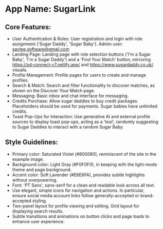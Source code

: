 # **App Name**: SugarLink

## Core Features:

- User Authentication & Roles: User registration and login with role assignment ('Sugar Daddy', 'Sugar Baby'). Admin user: saytee.software@gmail.com
- Landing Page: Landing page with role selection buttons ('I'm a Sugar Baby', 'I'm a Sugar Daddy') and a 'Find Your Match' button, mirroring https://sd-connect-v7.netlify.app/ and https://www.sugardaddy.co.uk/ visuals.
- Profile Management: Profile pages for users to create and manage profiles.
- Search & Match: Search and filter functionality to discover matches, as shown on the Discover Your Match page.
- Messaging: Basic inbox and chat interface for messaging.
- Credits Purchase: Allow sugar daddies to buy credit packages. Placeholders should be used for payments. Sugar babies have unlimited credits.
- Toast Pop-Ups for Interaction: Use generative AI and external profile sources to display toast pop-ups, acting as a 'tool', randomly suggesting to Sugar Daddies to interact with a random Sugar Baby.

## Style Guidelines:

- Primary color: Saturated Violet (#800080), reminiscent of the site in the example image.
- Background color: Light Gray (#F0F0F0), in keeping with the light-mode theme and page background.
- Accent color: Soft Lavender (#E6E6FA), provides subtle highlights without overpowering.
- Font: 'PT Sans', sans-serif for a clean and readable look across all text.
- Use elegant, simple icons for navigation and actions.  In particular, ensure social media account links follow generally-accepted or brand-accepted styling.
- Two-panel layout for profile viewing and editing. Grid layout for displaying search results.
- Subtle transitions and animations on button clicks and page loads to enhance user experience.